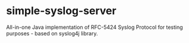 # simple-syslog-server
All-in-one Java implementation of RFC-5424 Syslog Protocol for testing purposes - based on syslog4j library.
